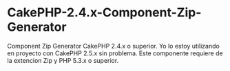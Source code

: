 CakePHP-2.4.x-Component-Zip-Generator
====================================

Component Zip Generator CakePHP 2.4.x  o superior.
Yo lo estoy utilizando en proyecto con CakePHP 2.5.x sin problema.
Este componente requiere de la extencion Zip y PHP 5.3.x o superior.
